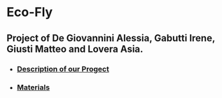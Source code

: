 # Eco-Fly
## Project of De Giovannini Alessia, Gabutti Irene, Giusti Matteo and Lovera Asia. 

* ### [Description of our Progect](https://github.com/AleDegio/Eco-Fly/wiki/Description-of-our-Progect)
* ### [Materials](https://github.com/AleDegio/Eco-Fly/wiki/Materials)
